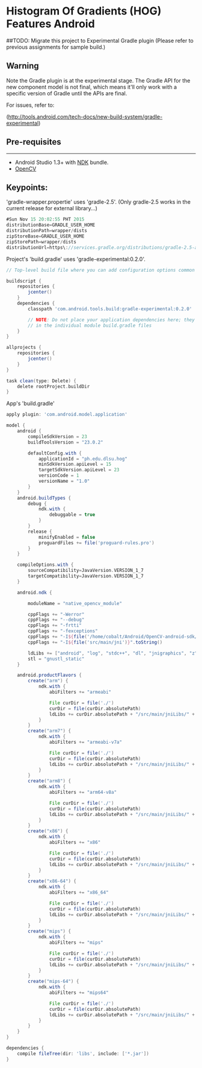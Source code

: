 # Histogram Of Gradients (HOG) Features Android

##TODO: Migrate this project to Experimental Gradle plugin (Please refer to previous assignments for sample build.)

## Warning

 Note the Gradle plugin is at the experimental stage. The Gradle API for the new component model is not final, which means it'll only work with a specific version of Gradle until the APIs are final.

For issues, refer to:

(http://tools.android.com/tech-docs/new-build-system/gradle-experimental)

## Pre-requisites
--------------
- Android Studio 1.3+ with [NDK](https://developer.android.com/ndk/) bundle.
- [OpenCV](http://opencv.org)

## Keypoints:

'gradle-wrapper.propertie' uses 'gradle-2.5'. (Only gradle-2.5 works in the current release for external library...)
```gradle
#Sun Nov 15 20:02:55 PHT 2015
distributionBase=GRADLE_USER_HOME
distributionPath=wrapper/dists
zipStoreBase=GRADLE_USER_HOME
zipStorePath=wrapper/dists
distributionUrl=https\://services.gradle.org/distributions/gradle-2.5-all.zip
```

Project's 'build.gradle' uses 'gradle-experimental:0.2.0'. 
```gradle
// Top-level build file where you can add configuration options common to all sub-projects/modules.

buildscript {
    repositories {
        jcenter()
    }
    dependencies {
        classpath 'com.android.tools.build:gradle-experimental:0.2.0'

        // NOTE: Do not place your application dependencies here; they belong
        // in the individual module build.gradle files
    }
}

allprojects {
    repositories {
        jcenter()
    }
}

task clean(type: Delete) {
    delete rootProject.buildDir
}
```

App's 'build.gradle'
```gradle
apply plugin: 'com.android.model.application'

model {
    android {
        compileSdkVersion = 23
        buildToolsVersion = "23.0.2"

        defaultConfig.with {
            applicationId = "ph.edu.dlsu.hog"
            minSdkVersion.apiLevel = 15
            targetSdkVersion.apiLevel = 23
            versionCode = 1
            versionName = "1.0"
        }
    }
    android.buildTypes {
        debug {
            ndk.with {
                debuggable = true
            }
        }
        release {
            minifyEnabled = false
            proguardFiles += file('proguard-rules.pro')
        }
    }

    compileOptions.with {
        sourceCompatibility=JavaVersion.VERSION_1_7
        targetCompatibility=JavaVersion.VERSION_1_7
    }

    android.ndk {

        moduleName = "native_opencv_module"

        cppFlags += "-Werror"
        cppFlags += "--debug"
        cppFlags += "-frtti"
        cppFlags += "-fexceptions"
        cppFlags += "-I${file('/home/cobalt/Android/OpenCV-android-sdk/sdk/native/jni/include')}".toString()
        cppFlags += "-I${file('src/main/jni')}".toString()

        ldLibs += ["android", "log", "stdc++", "dl", "jnigraphics", "z"]
        stl = "gnustl_static"
    }

    android.productFlavors {
        create("arm") {
            ndk.with {
                abiFilters += "armeabi"

                File curDir = file('./')
                curDir = file(curDir.absolutePath)
                ldLibs += curDir.absolutePath + "/src/main/jniLibs/" + "armeabi" + "/libopencv_java3.so"
            }
        }
        create("arm7") {
            ndk.with {
                abiFilters += "armeabi-v7a"

                File curDir = file('./')
                curDir = file(curDir.absolutePath)
                ldLibs += curDir.absolutePath + "/src/main/jniLibs/" + "armeabi-v7a" + "/libopencv_java3.so"
            }
        }
        create("arm8") {
            ndk.with {
                abiFilters += "arm64-v8a"

                File curDir = file('./')
                curDir = file(curDir.absolutePath)
                ldLibs += curDir.absolutePath + "/src/main/jniLibs/" + "arm64-v8a" + "/libopencv_java3.so"
            }
        }
        create("x86") {
            ndk.with {
                abiFilters += "x86"

                File curDir = file('./')
                curDir = file(curDir.absolutePath)
                ldLibs += curDir.absolutePath + "/src/main/jniLibs/" + "x86" + "/libopencv_java3.so"
            }
        }
        create("x86-64") {
            ndk.with {
                abiFilters += "x86_64"

                File curDir = file('./')
                curDir = file(curDir.absolutePath)
                ldLibs += curDir.absolutePath + "/src/main/jniLibs/" + "x86-64" + "/libopencv_java3.so"
            }
        }
        create("mips") {
            ndk.with {
                abiFilters += "mips"

                File curDir = file('./')
                curDir = file(curDir.absolutePath)
                ldLibs += curDir.absolutePath + "/src/main/jniLibs/" + "mips" + "/libopencv_java3.so"
            }
        }
        create("mips-64") {
            ndk.with {
                abiFilters += "mips64"

                File curDir = file('./')
                curDir = file(curDir.absolutePath)
                ldLibs += curDir.absolutePath + "/src/main/jniLibs/" + "mips64" + "/libopencv_java3.so"
            }
        }
    }
}

dependencies {
    compile fileTree(dir: 'libs', include: ['*.jar'])
}
```
